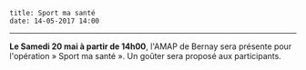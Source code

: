     title: Sport ma santé
    date: 14-05-2017 14:00
---

**Le Samedi 20 mai à partir de 14h00**, l'AMAP de Bernay sera présente pour l'opération » Sport ma santé ». Un goûter sera proposé aux participants.

